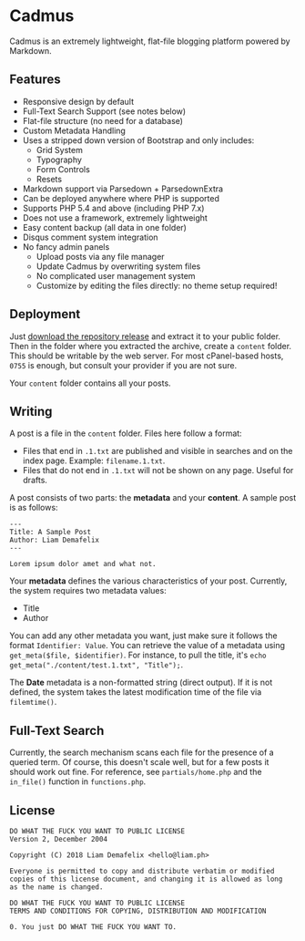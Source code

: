# Cadmus

Cadmus is an extremely lightweight, flat-file blogging platform powered by Markdown.

## Features

* Responsive design by default
* Full-Text Search Support (see notes below)
* Flat-file structure (no need for a database)
* Custom Metadata Handling
* Uses a stripped down version of Bootstrap and only includes:
	* Grid System
	* Typography
	* Form Controls
	* Resets
* Markdown support via Parsedown + ParsedownExtra
* Can be deployed anywhere where PHP is supported
* Supports PHP 5.4 and above (including PHP 7.x)
* Does not use a framework, extremely lightweight
* Easy content backup (all data in one folder)
* Disqus comment system integration
* No fancy admin panels
    * Upload posts via any file manager
    * Update Cadmus by overwriting system files
    * No complicated user management system
    * Customize by editing the files directly: no theme setup required!

## Deployment

Just [download the repository release](https://github.com/liamdemafelix/cadmus/archive/master.zip) and extract it to your public folder. Then in the folder where you extracted the archive, create a `content` folder. This should be writable by the web server. For most cPanel-based hosts, `0755` is enough, but consult your provider if you are not sure.

Your `content` folder contains all your posts.

## Writing

A post is a file in the `content` folder. Files here follow a format:

* Files that end in `.1.txt` are published and visible in searches and on the index page. Example: `filename.1.txt`.
* Files that do not end in `.1.txt` will not be shown on any page. Useful for drafts.

A post consists of two parts: the **metadata** and your **content**. A sample post is as follows:

```
---
Title: A Sample Post
Author: Liam Demafelix
---

Lorem ipsum dolor amet and what not.
```

Your **metadata** defines the various characteristics of your post. Currently, the system requires two metadata values:

* Title
* Author

You can add any other metadata you want, just make sure it follows the format `Identifier: Value`. You can retrieve the value of a metadata using `get_meta($file, $identifier)`. For instance, to pull the title, it's `echo get_meta("./content/test.1.txt", "Title");`.

The **Date** metadata is a non-formatted string (direct output). If it is not defined, the system takes the latest modification time of the file via `filemtime()`.

## Full-Text Search

Currently, the search mechanism scans each file for the presence of a queried term. Of course, this doesn't scale well, but for a few posts it should work out fine. For reference, see `partials/home.php` and the `in_file()` function in `functions.php`.

## License

```
DO WHAT THE FUCK YOU WANT TO PUBLIC LICENSE
Version 2, December 2004

Copyright (C) 2018 Liam Demafelix <hello@liam.ph>

Everyone is permitted to copy and distribute verbatim or modified
copies of this license document, and changing it is allowed as long
as the name is changed.

DO WHAT THE FUCK YOU WANT TO PUBLIC LICENSE
TERMS AND CONDITIONS FOR COPYING, DISTRIBUTION AND MODIFICATION

0. You just DO WHAT THE FUCK YOU WANT TO.
```
